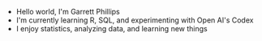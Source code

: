 - Hello world, I'm Garrett Phillips
- I'm currently learning R, SQL, and experimenting with Open AI's Codex
- I enjoy statistics, analyzing data, and learning new things
<!---
garrettphillips/garrettphillips is a ✨ special ✨ repository because its `README.md` (this file) appears on your GitHub profile.
You can click the Preview link to take a look at your changes.
--->
